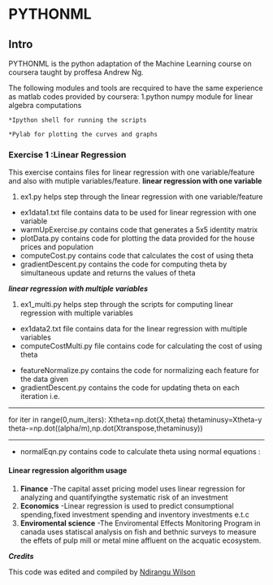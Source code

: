 PYTHONML
==================


Intro
-----

PYTHONML is the python adaptation of the Machine Learning course on coursera taught by proffesa Andrew Ng.

The following modules and tools are recquired to have the same experience as matlab codes provided by coursera:
	1.python numpy module for linear algebra computations

	*Ipython shell for running the scripts
	
	*Pylab for plotting the curves and graphs 
 
### Exercise 1 :Linear Regression ###
 This exercise contains files for linear regression with one variable/feature and also with mutiple variables/feature.
  **linear regression with one variable**
   1. ex1.py helps step through the linear regression with one variable/feature
   + ex1data1.txt file contains data to be used for linear regression with one variable
   + warmUpExercise.py contains code that generates a 5x5 identity matrix
   + plotData.py contains code for plotting the data provided for the house prices and population
   + computeCost.py contains code that calculates the cost of using theta
   + gradientDescent.py contains the code for computing theta by simultaneous update and returns the values of theta
	
  ***linear regression with multiple variables***
   1. ex1_multi.py helps step through the scripts for computing linear regression with multiple variables
   * ex1data2.txt file contains data for the linear regression with multiple variables
   * computeCostMulti.py file contains code for calculating the cost of using theta
   + featureNormalize.py contains the code for normalizing each feature for the data given
   + gradientDescent.py contains the code for updating theta on each iteration i.e.
    
---
   for iter in range(0,num_iters):
        Xtheta=np.dot(X,theta)
        thetaminusy=Xtheta-y
        theta-=np.dot((alpha/m),np.dot(Xtranspose,thetaminusy))

---
   + normalEqn.py contains code to calculate theta using normal equations :


#### Linear regression algorithm usage ####
   1. **Finance**
	-The capital asset pricing model uses linear regression for analyzing and quantifyingthe systematic risk of an investment
   2. **Economics**
	-Linear regression is used to predict consumptional spending,fixed investment spending and inventory investments e.t.c
   3. **Enviromental science**
	-The Enviromental Effects Monitoring Program in canada uses statiscal analysis on fish and bethnic surveys to measure the effets of pulp mill or metal mine affluent on the acquatic ecosystem.


***Credits***

This code was edited and compiled by [Ndirangu Wilson](wilson.ndirangu@myshoppingmate.com) 



